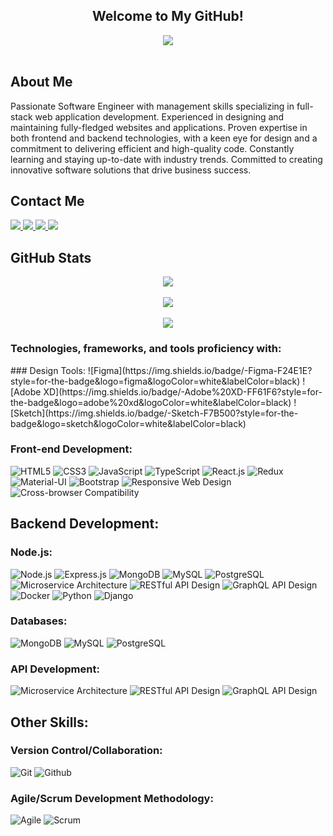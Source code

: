 <div align="center">
  <h2> Welcome to My GitHub! </h2>
  <img align="center" src="https://i.imgur.com/UXehMAa.jpg">
  <br><br>
</div>

## About Me
Passionate Software Engineer with management skills specializing in full-stack web application
development. Experienced in designing and maintaining fully-fledged websites and applications.
Proven expertise in both frontend and backend technologies, with a keen eye for design and a
commitment to delivering efficient and high-quality code. Constantly learning and staying
up-to-date with industry trends. Committed to creating innovative software solutions that drive
business success.

## Contact Me
<a href="https://jamieahmed-portfolio.netlify.app/">
  <img src="https://img.shields.io/badge/-Personal_Website-000000?style=for-the-badge&logo=Coderwall&logoColor=red" />
</a>
<a href="https://www.linkedin.com/in/jamie-ahmed-developer/">
  <img src="https://img.shields.io/badge/-LinkedIn-0077B5?style=for-the-badge&logo=LinkedIn&logoColor=white" />
</a>
<a href="https://github.com/jamieahmed">
  <img src="https://img.shields.io/github/followers/jamieahmed?style=for-the-badge&logo=GitHub" />
</a>  
<a href="mailto:jamieahmed273@gmail.com">
  <img src="https://img.shields.io/badge/-Gmail-D14836?style=for-the-badge&logo=Gmail&logoColor=white" />
</a>  

## GitHub Stats
<div align="center">
  <a href="#">
    <img align="center" src="https://github-readme-stats.vercel.app/api?username=jamieahmed&theme=dracula&show_icons=true&hide_border=true&count_private=true" />
  </a>
  <br><br>
  <a href="#">
    <img align="center" src="https://github-readme-streak-stats.herokuapp.com/?user=jamieahmed&theme=dracula&hide_border=true" />
  </a>
  <br><br>
  <a href="#">
    <img align="center" src="https://github-readme-stats.vercel.app/api/top-langs/?username=jamieahmed&theme=dracula&show_icons=true&hide_border=true&layout=compact" />
  </a>
</div>

<h3>Technologies, frameworks, and tools proficiency with:</h3>
### Design Tools:
![Figma](https://img.shields.io/badge/-Figma-F24E1E?style=for-the-badge&logo=figma&logoColor=white&labelColor=black)
![Adobe XD](https://img.shields.io/badge/-Adobe%20XD-FF61F6?style=for-the-badge&logo=adobe%20xd&logoColor=white&labelColor=black)
![Sketch](https://img.shields.io/badge/-Sketch-F7B500?style=for-the-badge&logo=sketch&logoColor=white&labelColor=black)

### Front-end Development:
![HTML5](https://img.shields.io/badge/-HTML5-E34F26?style=for-the-badge&logo=html5&logoColor=white&labelColor=black)
![CSS3](https://img.shields.io/badge/-CSS3-1572B6?style=for-the-badge&logo=css3&logoColor=white&labelColor=black)
![JavaScript](https://img.shields.io/badge/-JavaScript-F7DF1E?style=for-the-badge&logo=javascript&logoColor=black&labelColor=black)
![TypeScript](https://img.shields.io/badge/-TypeScript-007ACC?style=for-the-badge&logo=typescript&logoColor=white&labelColor=black)
![React.js](https://img.shields.io/badge/-React.js-61DAFB?style=for-the-badge&logo=react&logoColor=black&labelColor=black)
![Redux](https://img.shields.io/badge/-Redux-764ABC?style=for-the-badge&logo=redux&logoColor=white&labelColor=black)
![Material-UI](https://img.shields.io/badge/-Material--UI-0081CB?style=for-the-badge&logo=material-ui&logoColor=white&labelColor=black)
![Bootstrap](https://img.shields.io/badge/-Bootstrap-563D7C?style=for-the-badge&logo=bootstrap&logoColor=white&labelColor=black)
![Responsive Web Design](https://img.shields.io/badge/-Responsive%20Web%20Design-3DDC84?style=for-the-badge&logoColor=white&labelColor=black)
![Cross-browser Compatibility](https://img.shields.io/badge/-Cross--browser%20Compatibility-0078D7?style=for-the-badge&logoColor=white&labelColor=black)

## Backend Development:

### Node.js:
![Node.js](https://img.shields.io/badge/-Node.js-339933?style=for-the-badge&logo=node.js&logoColor=white&labelColor=black)
![Express.js](https://img.shields.io/badge/-Express.js-000000?style=for-the-badge&logo=express&logoColor=white&labelColor=black)
![MongoDB](https://img.shields.io/badge/-MongoDB-47A248?style=for-the-badge&logo=mongodb&logoColor=white&labelColor=black)
![MySQL](https://img.shields.io/badge/-MySQL-4479A1?style=for-the-badge&logo=mysql&logoColor=white&labelColor=black)
![PostgreSQL](https://img.shields.io/badge/-PostgreSQL-336791?style=for-the-badge&logo=postgresql&logoColor=white&labelColor=black)
![Microservice Architecture](https://img.shields.io/badge/-Microservice_Architecture-000000?style=for-the-badge&logoColor=white&labelColor=black)
![RESTful API Design](https://img.shields.io/badge/-RESTful_API_Design-000000?style=for-the-badge&logoColor=white&labelColor=black)
![GraphQL API Design](https://img.shields.io/badge/-GraphQL_API_Design-E10098?style=for-the-badge&logo=graphql&logoColor=white&labelColor=black)
![Docker](https://img.shields.io/badge/-Docker-2496ED?style=for-the-badge&logo=docker&logoColor=white&labelColor=black)
![Python](https://img.shields.io/badge/-Python-3776AB?style=for-the-badge&logo=python&logoColor=white&labelColor=black)
![Django](https://img.shields.io/badge/-Django-092E20?style=for-the-badge&logo=django&logoColor=white&labelColor=black)

### Databases:
![MongoDB](https://img.shields.io/badge/-MongoDB-47A248?style=for-the-badge&logo=mongodb&logoColor=white&labelColor=black)
![MySQL](https://img.shields.io/badge/-MySQL-4479A1?style=for-the-badge&logo=mysql&logoColor=white&labelColor=black)
![PostgreSQL](https://img.shields.io/badge/-PostgreSQL-336791?style=for-the-badge&logo=postgresql&logoColor=white&labelColor=black)

### API Development:
![Microservice Architecture](https://img.shields.io/badge/-Microservice_Architecture-000000?style=for-the-badge&logoColor=white&labelColor=black)
![RESTful API Design](https://img.shields.io/badge/-RESTful_API_Design-000000?style=for-the-badge&logoColor=white&labelColor=black)
![GraphQL API Design](https://img.shields.io/badge/-GraphQL_API_Design-E10098?style=for-the-badge&logo=graphql&logoColor=white&labelColor=black)

## Other Skills:
### Version Control/Collaboration:
![Git](https://img.shields.io/badge/-Git-F05032?style=for-the-badge&logo=git&logoColor=white&labelColor=black)
![Github](https://img.shields.io/badge/-Github-181717?style=for-the-badge&logo=github&logoColor=white&labelColor=black)

### Agile/Scrum Development Methodology:
![Agile](https://img.shields.io/badge/-Agile-47C5FB?style=for-the-badge&logo=agile&logoColor=white&labelColor=black)
![Scrum](https://img.shields.io/badge/-Scrum-3FCEC2?style=for-the-badge&logo=scrum&logoColor=white&labelColor=black)

